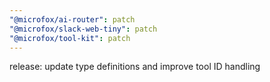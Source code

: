 ```yaml
---
"@microfox/ai-router": patch
"@microfox/slack-web-tiny": patch
"@microfox/tool-kit": patch
---
```


release: update type definitions and improve tool ID handling

